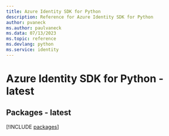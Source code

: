 ```yaml
---
title: Azure Identity SDK for Python
description: Reference for Azure Identity SDK for Python
author: pvaneck
ms.author: paulvaneck
ms.data: 07/13/2023
ms.topic: reference
ms.devlang: python
ms.service: identity
---
```

# Azure Identity SDK for Python - latest
## Packages - latest
[!INCLUDE [packages](identity-index.md)]